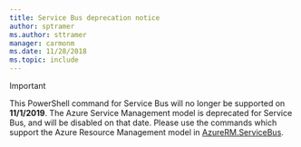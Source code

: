 ```yaml
---
title: Service Bus deprecation notice
author: sptramer
ms.author: sttramer
manager: carmonm
ms.date: 11/28/2018
ms.topic: include
---
```

> [!IMPORTANT]
> 
> This PowerShell command for Service Bus will no longer be supported on __11/1/2019__. The Azure Service Management model is deprecated for Service Bus,
> and will be disabled on that date. Please use the commands which support the Azure Resource Management model in [AzureRM.ServiceBus](https://docs.microsoft.com/en-us/powershell/module/azurerm.servicebus).

